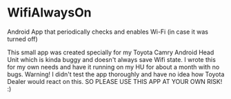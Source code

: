 # WifiAlwaysOn
Android App that periodically checks and enables Wi-Fi (in case it was turned off)

This small app was created specially for my Toyota Camry Android Head Unit which is kinda buggy and doesn't always save Wifi state. 
I wrote this for my own needs and have it running on my HU for about a month with no bugs.
Warning! I didn't test the app thoroughly and have no idea how Toyota Dealer would react on this. SO PLEASE USE THIS APP AT YOUR OWN RISK! :)
